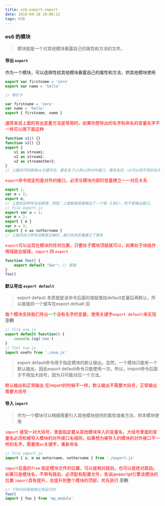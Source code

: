 ```yaml
---
title: es6-export-import
date: 2018-04-10 19:06:22
tags: ES6
---
```

### es6 的模块
> 模块就是一个对其他模块暴露自己的属性和方法的文件。

#### 导出 `export`
作为一个模块，可以选择性给其他模块暴露自己的属性和方法，供其他模块使用
```javascript
export var firstname = 'zero'
export var name = 'hello'

// 等价于

var firstname = 'zero'
var name = 'hello'
export { firstname, name }
```
<font color="red">通常来说上面的导出变量方法是常用的，如果你想导出的名字和命名的变量名字不一样可以用下面这种</font>
```javascript
function v1() {}
function v2() {}
export {
    v1 as stream1;
    v2 as stream2;
    v2 as streamother2;
}
// 上面的代码使用as关键字后，重名名了v1和v2的对外接口，重命名后，v2可以用不同的名字输出2次
```
<font color="red">`export`命令规定的是对外的接口，必须与模块内部的变量建立一一对应关系</font>
```javascript
export 1;
var m = 2;
export m;
// 上面的这种写法会报错，原因：上面都是直接输出了一个值（1和2），而不是输出接口。
// file export.js
export var a = 1;
var m = 2;
export { m }
var n = 3;
export { n as nothername }
// 上面的这几种写法都是正确的，接口名和变量建立了联系
```

<font color="red">`export`可以出现在模块的任何位置，只要处于模块顶层就可以，如果处于块级作用域就会报错，`import` 同 `export`</font>

```javascript
function foo() {
    export default "bar"; // 报错
}
foo()
```
#### 默认导出 `export default`
> export default 本质就是该命令后面的值赋值给default变量后再默认，所以直接将一个值写在export defualt 后

<font color="red">每个模块支持我们导出<font color="green">一个</font>没有名字的变量，使用关键字`export default`来实现</font>
示例
```javascript
// file one.js
export default function() {
    console.log('one')
}
// fiel two.js
import oneFn from './one.js'
```
> export default命令用于指定模块的默认输出。显然，一个模块只能有一个默认输出，因此export default命令只能使用一次。所以，import命令后面才不用加大括号，因为只可能对应一个方法。

<font color="red">默认输出和正常输出 在import的时候不一样，默认输出不需要大括号，正常输出需要大括号</font>
#### 导入 `import`
> 作为一个模块可以根据需要引入其他模块提供的属性或者方法，供本模块使用

<font color="red">`import` 接受一对大括号，里面指定要从其他模块导入的变量名，大括号里面的变量名必须和被导入模块的对外接口名相同，如果想为被导入的模块的对外接口不一样的名字，需要用`as`关键字，重新命名</font>
```javascript
// file import.js 
import { a, m as motername, nothername } from './export.js'
```
<font color="red">`import`后面的`from` 指定模块文件的位置，可以是相对路劲，也可以是绝对路劲。如果只是模块名，不带有路劲，必须配有配置文件，告诉javascript引擎该模块的位置</font>
<font color="red">`import`具有提升，会提升到整个模块的顶部，优先执行</font>
示例
```javascript
// 下列代码是能够正常运行的
foo()
import { foo } from 'my_module'
```


